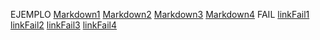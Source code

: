 EJEMPLO
[Markdown1](https://es.wikipedia.org/wiki/Markdown)
[Markdown2](https://es.wikipedia.org/wiki/Markdown)
[Markdown3](https://es.wikipedia.org/wiki/Markdown)
[Markdown4](https://es.wikipedia.org/wiki/Markdown)
FAIL
[linkFail1](https://otra-cosa.net/algun-doc.htmlfail404)
[linkFail2](https://otra-cosa.net/algun-doc.htmlfail404)
[linkFail3](https://otra-cosa.net/algun-doc.htmlfail404)
[linkFail4](https://otra-cosa.net/algun-doc.htmlfail404)
